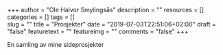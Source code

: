 +++
author = "Ole Halvor Smylingsås"
description = ""
resources = []
categories = []
tags = []  
slug = ""
title = "Prosjekter"
date = "2019-07-03T22:51:06+02:00"
draft = "false"
featuretext = ""
featureimg = ""
comments = "false"
+++


En samling av mine sideprosjekter
